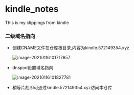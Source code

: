 # kindle_notes
This is my clippings from kindle

### 二级域名指向

- 创建CNAME文件在仓库根目录,内容为kindle.572149354.xyz

  ![image-20210116101717957](https://cdn.jsdelivr.net/gh/cansushang/CDN/images/kindle/1.png)

- dnspod设置域名指向

  ![image-20210116101827781](https://cdn.jsdelivr.net/gh/cansushang/CDN/images/kindle/2.png)

- 稍等片刻即可通过kindle.572149354.xyz访问本仓库

